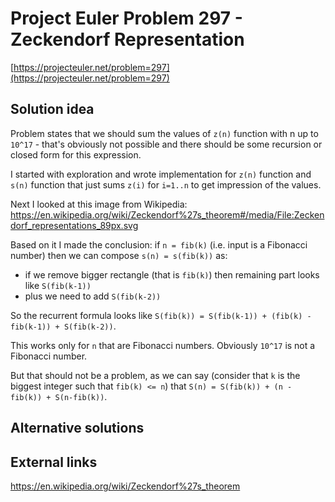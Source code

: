# Project Euler Problem 297 - Zeckendorf Representation

[https://projecteuler.net/problem=297](https://projecteuler.net/problem=297)

## Solution idea

Problem states that we should sum the values of `z(n)` function with n up to `10^17` - that's obviously not possible and there should be some recursion or closed form for this expression.

I started with exploration and wrote implementation for `z(n)` function and `s(n)` function that just sums `z(i)` for `i=1..n` to get impression of the values.

Next I looked at this image from Wikipedia: https://en.wikipedia.org/wiki/Zeckendorf%27s_theorem#/media/File:Zeckendorf_representations_89px.svg

Based on it I made the conclusion: if `n = fib(k)` (i.e. input is a Fibonacci number) then we can compose `s(n) = s(fib(k))` as:
- if we remove bigger rectangle (that is `fib(k)`) then remaining part looks like `S(fib(k-1))`
- plus we need to add `S(fib(k-2))`

So the recurrent formula looks like `S(fib(k)) = S(fib(k-1)) + (fib(k) - fib(k-1)) + S(fib(k-2))`.

This works only for `n` that are Fibonacci numbers. Obviously `10^17` is not a Fibonacci number.

But that should not be a problem, as we can say (consider that `k` is the biggest integer such that `fib(k) <= n`) that `S(n) = S(fib(k)) + (n - fib(k)) + S(n-fib(k))`.

## Alternative solutions

## External links

https://en.wikipedia.org/wiki/Zeckendorf%27s_theorem